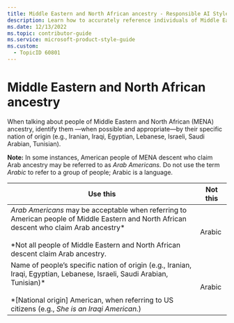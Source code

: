 ```yaml
---
title: Middle Eastern and North African ancestry - Responsible AI Style Guide
description: Learn how to accurately reference individuals of Middle Eastern and North African ancestry in your content. Understand when to use specific national origins and the appropriate terminology for American people of MENA descent.
ms.date: 12/13/2022
ms.topic: contributor-guide
ms.service: microsoft-product-style-guide
ms.custom:
  - TopicID 60801
---
```



# Middle Eastern and North African ancestry

When talking about people of Middle Eastern and North African (MENA) ancestry, identify them —when possible and appropriate—by their specific nation of origin (e.g., Iranian, Iraqi, Egyptian, Lebanese, Israeli, Saudi Arabian, Tunisian).

**Note:** In some instances, American people of MENA descent who claim Arab ancestry may be referred to as _Arab Americans._ Do not use the term _Arabic_ to refer to a group of people; Arabic is a language.

| **Use this** | **Not this** |
|--------------|--------------|
| _Arab Americans_ may be acceptable when referring to American people of Middle Eastern and North African descent who claim Arab ancestry* <br/><br/> *Not all people of Middle Eastern and North African descent claim Arab ancestry. | Arabic |
| Name of people’s specific nation of origin (e.g., Iranian, Iraqi, Egyptian, Lebanese, Israeli, Saudi Arabian, Tunisian)* <br/><br/>  *[National origin] American, when referring to US citizens (e.g., _She is an Iraqi American._)  | Arabic |